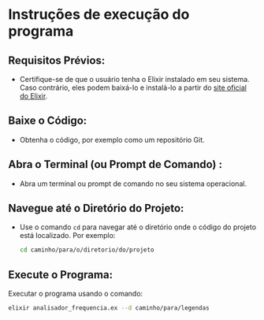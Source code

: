 # Instruções de execução do programa

## Requisitos Prévios:

- Certifique-se de que o usuário tenha o Elixir instalado em seu sistema. Caso contrário, eles podem baixá-lo e instalá-lo a partir do [site oficial do Elixir](https://elixir-lang.org/).

## Baixe o Código:

- Obtenha o código, por exemplo como um repositório Git.

## Abra o Terminal (ou Prompt de Comando) :

- Abra um terminal ou prompt de comando no seu sistema operacional.

## Navegue até o Diretório do Projeto:

- Use o comando `cd` para navegar até o diretório onde o código do projeto está localizado. Por exemplo:
   ```bash
   cd caminho/para/o/diretorio/do/projeto
   
## Execute o Programa:

Executar o programa usando o comando:

```bash
elixir analisador_frequencia.ex --d caminho/para/legendas

